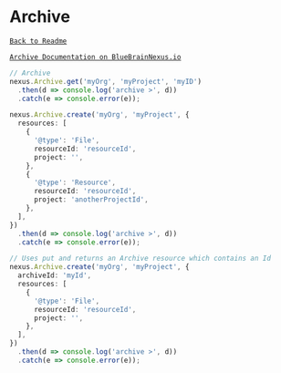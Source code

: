 # Archive

[`Back to Readme`](../../#readme)

[`Archive Documentation on BlueBrainNexus.io`](https://bluebrainnexus.io/docs/api/current/kg/kg-archives-api.html)

```typescript
// Archive
nexus.Archive.get('myOrg', 'myProject', 'myID')
  .then(d => console.log('archive >', d))
  .catch(e => console.error(e));

nexus.Archive.create('myOrg', 'myProject', {
  resources: [
    {
      '@type': 'File',
      resourceId: 'resourceId',
      project: '',
    },
    {
      '@type': 'Resource',
      resourceId: 'resourceId',
      project: 'anotherProjectId',
    },
  ],
})
  .then(d => console.log('archive >', d))
  .catch(e => console.error(e));

// Uses put and returns an Archive resource which contains an Id
nexus.Archive.create('myOrg', 'myProject', {
  archiveId: 'myId',
  resources: [
    {
      '@type': 'File',
      resourceId: 'resourceId',
      project: '',
    },
  ],
})
  .then(d => console.log('archive >', d))
  .catch(e => console.error(e));
```
